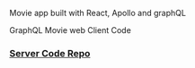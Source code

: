 Movie app built with React, Apollo and graphQL

GraphQL Movie web Client Code

<a href='https://github.com/baejoonsoo/movie_GraphQL_server/blob/main/README.md'><h3>Server Code Repo</h3></a>
